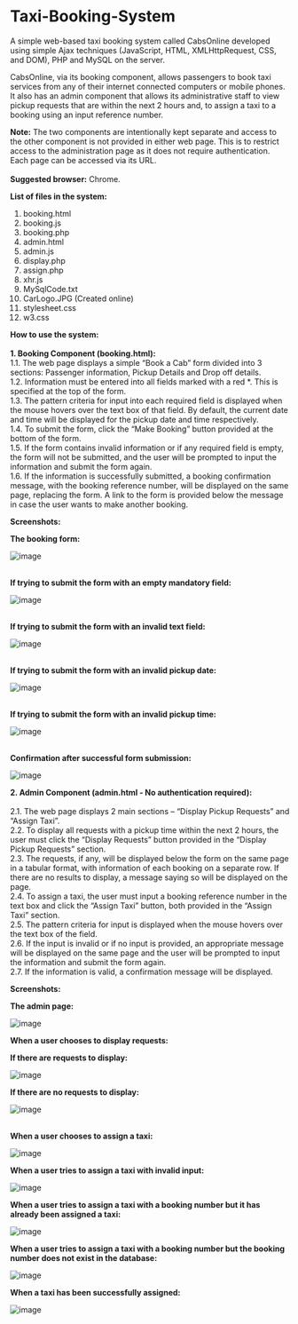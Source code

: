 # Taxi-Booking-System
A simple web-based taxi booking system called CabsOnline developed using simple Ajax techniques (JavaScript, HTML, XMLHttpRequest, CSS, and DOM), PHP and MySQL on the server.

CabsOnline, via its booking component, allows passengers to book taxi services from any of their internet connected computers or mobile phones. It also has an admin component that allows its administrative staff to view pickup requests that are within the next 2 hours and, to assign a taxi to a booking using an input reference number. 

<b>Note:</b> The two components are intentionally kept separate and access to the other component is not provided in either web page. This is to restrict access to the administration page as it does not require authentication. Each page can be accessed via its URL.
<br><br>
<b>Suggested browser:</b> Chrome.

<b>List of files in the system:</b>
1.	booking.html
2.	booking.js
3.	booking.php
4.	admin.html
5.	admin.js
6.	display.php
7.	assign.php
8.	xhr.js
9.	MySqlCode.txt
10.	CarLogo.JPG (Created online)
11.	stylesheet.css
12.	w3.css

<b>How to use the system:</b><br><br>
<b>1.	Booking Component (booking.html):</b><br>
1.1.	The web page displays a simple “Book a Cab” form divided into 3 sections: Passenger information, Pickup Details and Drop off details.<br> 
1.2.	Information must be entered into all fields marked with a red *. This is specified at the top of the form.<br>
1.3.	The pattern criteria for input into each required field is displayed when the mouse hovers over the text box of that field. By default, the current date and time will be displayed for the pickup date and time respectively.<br>
1.4.	To submit the form, click the “Make Booking” button provided at the bottom of the form.<br>
1.5.	If the form contains invalid information or if any required field is empty, the form will not be submitted, and the user will be prompted to input the information and submit the form again.<br>
1.6.	If the information is successfully submitted, a booking confirmation message, with the booking reference number, will be displayed on the same page, replacing the form. A link to the form is provided below the message in case the user wants to make another booking.<br>

<b>Screenshots:</b>

<b>The booking form:</b>

![image](https://user-images.githubusercontent.com/52112568/87094014-4103c000-c292-11ea-8a43-45b679fc2e17.png)

<br><b>If trying to submit the form with an empty mandatory field:</b><br>

![image](https://user-images.githubusercontent.com/52112568/87094055-54169000-c292-11ea-82ef-c66a8442f437.png)

<br><b>If trying to submit the form with an invalid text field:</b><br>

![image](https://user-images.githubusercontent.com/52112568/87094110-71e3f500-c292-11ea-8fd9-a194a8a0f945.png)

<br><b>If trying to submit the form with an invalid pickup date:</b><br>

![image](https://user-images.githubusercontent.com/52112568/87094128-7c9e8a00-c292-11ea-8464-81583b56c7f5.png)

<br><b>If trying to submit the form with an invalid pickup time:</b><br>

![image](https://user-images.githubusercontent.com/52112568/87094162-87591f00-c292-11ea-8137-99380f606a18.png)

<br><b>Confirmation after successful form submission:</b><br>

![image](https://user-images.githubusercontent.com/52112568/87094187-93dd7780-c292-11ea-9cb3-68a3229e9597.png)

<b>2.	Admin Component (admin.html - No authentication required):</b><br>	
2.1.	The web page displays 2 main sections – “Display Pickup Requests” and “Assign Taxi”.<br>
2.2.	To display all requests with a pickup time within the next 2 hours, the user must click the “Display Requests” button provided in the “Display Pickup Requests” section.<br>
2.3.	The requests, if any, will be displayed below the form on the same page in a tabular format, with information of each booking on a separate row. If there are no results to display, a message  saying so will be displayed on the page.<br>
2.4.	To assign a taxi, the user must input a booking reference number in the text box and click the “Assign Taxi” button, both provided in the “Assign Taxi” section.<br>
2.5.	The pattern criteria for input is displayed when the mouse hovers over the text box of the field.<br>
2.6.	If the input is invalid or if no input is provided, an appropriate message will be displayed on the same page and the user will be prompted to input the information and submit the form again.<br>
2.7.	If the information is valid, a confirmation message will be displayed.<br>

<b>Screenshots:</b>

<b>The admin page:</b>

![image](https://user-images.githubusercontent.com/52112568/87094219-a3f55700-c292-11ea-8b3b-1fc61c3cbed9.png)

<b>When a user chooses to display requests:</b>

<b>If there are requests to display:</b>

![image](https://user-images.githubusercontent.com/52112568/87094248-af488280-c292-11ea-9ff3-157bbc6ae773.png)

<b>If there are no requests to display:</b>

![image](https://user-images.githubusercontent.com/52112568/87094306-c4251600-c292-11ea-86a7-1736f82205ea.png)

<br><b>When a user chooses to assign a taxi:</b><br>

![image](https://user-images.githubusercontent.com/52112568/87097219-cbe7b900-c298-11ea-9635-e62f0ead2b3b.png)

<b>When a user tries to assign a taxi with invalid input:</b>

![image](https://user-images.githubusercontent.com/52112568/87094337-d56e2280-c292-11ea-9aa4-c33208e69032.png)

<b>When a user tries to assign a taxi with a booking number but it has already been assigned a taxi:</b>

![image](https://user-images.githubusercontent.com/52112568/87094383-e9b21f80-c292-11ea-8cd5-7dc043e872f8.png)

<b>When a user tries to assign a taxi with a booking number but the booking number does not exist in the database:</b>

![image](https://user-images.githubusercontent.com/52112568/87094422-f9316880-c292-11ea-98b0-ce7b65185bb8.png)

<b>When a taxi has been successfully assigned:</b>

![image](https://user-images.githubusercontent.com/52112568/87094362-e028b780-c292-11ea-9c85-fd84ee579166.png)






